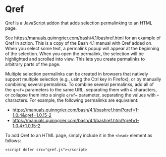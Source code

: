 # Qref

Qref is a JavaScript addon that adds selection permalinking to an HTML
page.

See
https://manuals.quinngrier.com/bash/4.1/bashref.html
for an example of Qref in action.
This is a copy of the Bash 4.1 manual with Qref added on.
When you select some text, a permalink popup will appear at the
beginning of the selection.
When you open the permalink, the selection will be highlighted and
scrolled into view.
This lets you create permalinks to arbitrary parts of the page.

Multiple selection permalinks can be created in browsers that natively
support multiple selection (e.g., using the Ctrl key in Firefox), or by
manually combining several permalinks.
To combine several permalinks, add all of the `qref=` parameters to the
same URL, separating them with `&` characters, or collapse them into a
single `qref=` parameter, separating the values with `+` characters.
For example, the following permalinks are equivalent:

* https://manuals.quinngrier.com/bash/4.1/bashref.html?qref=1-1.0.4&qref=1.0.15-2
* https://manuals.quinngrier.com/bash/4.1/bashref.html?qref=1-1.0.4+1.0.15-2

To add Qref to an HTML page, simply include it in the `<head>` element
as follows:

```
<script defer src="qref.js"></script>
```
